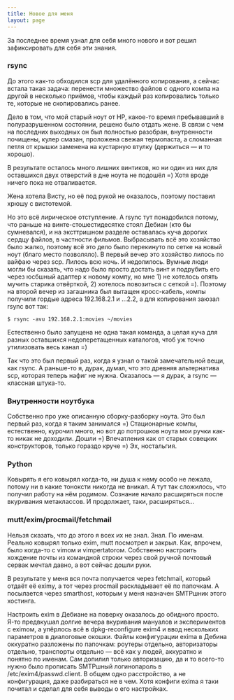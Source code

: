 ```yaml
---
title: Новое для меня
layout: page 
---
```

За последнее время узнал для себя много нового и вот решил зафиксировать для себя эти знания.

### rsync

До этого как-то обходился scp для удалённого копирования, а сейчас встала такая задача: перенести множество файлов с одного компа на другой в несколько приёмов, чтобы каждый раз копировались только те, которые не скопировались ранее.

Дело в том, что мой старый ноут от HP, какое-то время пребывавший в полуразрушенном состоянии, решено было отдать жене. В связи с чем на последних выходных он был полностью разобран, внутренности почищены, кулер смазан, проложена свежая термопаста, а сломанная петля от крышки заменена на кустарную втулку (держиться — и то хорошо).

В результате осталось много лишних винтиков, но ни один из них для оставшихся двух отверстий в дне ноута не подошёл =) Хотя вроде ничего пока не отваливается.

Жена хотела Висту, но её под рукой не оказалось, поэтому поставил хрюшу с вистотемой.

Но это всё лирическое отступление. А rsync тут понадобился потому, что раньше на винте-стошестидесятке стоял Дебиан (кто бы сумневался), и на эксттришном разделе оставалась куча дорогих сердцу файлов, в частности фильмов. Выбрасывать всё это хозяйство было жалко, поэтому всё это дело было перекинуто по сетке на новый ноут (благо место позволяло). В первый вечер это хозяйство лилось по вайфаю через scp. Лилось всю ночь. И недолилось. Вумные люди могли бы сказать, что надо было просто достать винт и подрубить его через юсбшный адаптер к новому компу, но мне 1) не хотелось опять мучить старика отвёрткой, 2) хотелось повозиться с сеткой =). Поэтому на второй вечер из загашника был вытащен кросс-кабель, компы получили гордые адреса 192.168.2.1 и ...2.2, а для копирования заюзал rsync вот так:
    
    $ rsync -avu 192.168.2.1:movies ~/movies

Естественно было запущена не одна такая команда, а целая куча для разных оставшихся недоперетащенных каталогов, чтоб уж точно утилизовать весь канал =)

Так что это был первый раз, когда я узнал о такой замечательной вещи, как rsync. А раньше-то я, дурак, думал, что это древняя альтернатива scp, которая теперь нафиг не нужна. Оказалось — я дурак, а rsync — классная штука-то.

### Внутренности ноутбука

Собственно про уже описанную сборку-разборку ноута. Это был первый раз, когда я таким занимался =) Стационарные компы, естественно, курочил много, но вот до потрошков ноута мои ручки как-то никак не доходили. Дошли =) Впечатления как от старых совецких конструкторов, только гораздо круче =) Эх, ностальгия.

### Python

Ковырять я его ковырял когда-то, ни душа к нему особо не лежала, потому ни в какие тоноксти никогда не вникал. А тут так сложилось, что получил работу на нём родимом. Сознание начало расширяться после вкуривания метаклассов. И продолжает, таки, расширяться...

### mutt/exim/procmail/fetchmail

Нельзя сказать, что до этого я всех их не знал. Знал. По именам. Реально ковырял только exim, mutt посмотрел и закрыл. Как, впрочем, было когда-то с vimом и vimpertatorом. Собственно настроить хождение почты из командной строки через свой ручной почтовый сервак мечтал давно, а вот сейчас дошли руки.

В результате у меня вся почта получается через fetchmail, который отдаёт её eximу, а тот через procmail раскладывает её по папочкам. А посылается через smarthost, которым у меня назначен SMTPшник этого хостинга.

Настроить exim в Дебиане на поверку оказалось до обидного просто. Я-то предвкушал долгие вечера вкуривания мануалов и экспериментов с eximом, а упёрлось всё в dpkg-reconfigure exim4 и ввод нескольких параметров в диалоговые окошки. Файлы конфигурации eximа в Дебина оккуратно разложены по папочкам: роутеры отдельно, авторизаторы отдельно, транспорты отдельно — всё как у людей, аккуратно и понятно по именам. Сам допилил только авторизацию, да и то всего-то нужно было прописать SMTPшный логинопароль в /etc/exim4/passwd.client. В общем одно расстройство, а не конфигурация, даже разбираться не в чем. Хотя конфиги eximа я таки почитал и сделал для себя выводы о его настройках.
